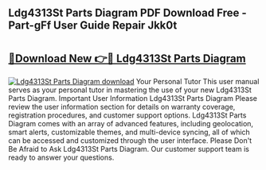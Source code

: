 ## Ldg4313St Parts Diagram PDF Download Free - Part-gFf User Guide Repair Jkk0t

# <h2><a href="http://dfk3sir.blite.top/?on=Ldg4313St+Parts+Diagram">🔗Download New 👉🔴 Ldg4313St Parts Diagram</a></h2>

[![Ldg4313St Parts Diagram download](https://i.imgur.com/lujVjoI.png)](http://dfk3sir.blite.top/?on=Ldg4313St+Parts+Diagram)
Your Personal Tutor This user manual serves as your personal tutor in mastering the use of your new Ldg4313St Parts Diagram. Important User Information Ldg4313St Parts Diagram Please review the user information section for details on warranty coverage, registration procedures, and customer support options. Ldg4313St Parts Diagram comes with an array of advanced features, including geolocation, smart alerts, customizable themes, and multi-device syncing, all of which can be accessed and customized through the user interface. Please Don't Be Afraid to Ask Ldg4313St Parts Diagram. Our customer support team is ready to answer your questions.
